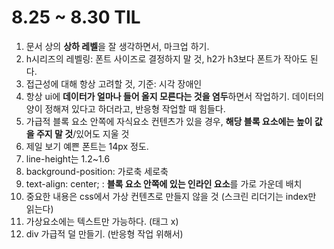 # 8.25 ~ 8.30 TIL

1. 문서 상의 **상하 레벨**을 잘 생각하면서, 마크업 하기. 
2. h시리즈의 레벨링: 폰트 사이즈로 결정하지 말 것, h2가 h3보다 폰트가 작아도 된다.
3. 접근성에 대해 항상 고려할 것, 기준: 시각 장애인
4. 항상 ui에 **데이터가 얼마나 들어 올지 모른다는 것을 염두**하면서 작업하기. 데이터의 양이 정해져 있다고 하더라고, 반응형 작업할 때 힘들다.
5. 가급적 블록 요소 안쪽에 자식요소 컨텐츠가 있을 경우, **해당 블록 요소에는 높이 값을 주지 말 것**/있어도 지울 것
6. 제일 보기 예쁜 폰트는 14px 정도. 
7. line-height는 1.2~1.6
8. background-position: 가로축 세로축
9. text-align: center; : **블록 요소 안쪽에 있는 인라인 요소**를 가로 가운데 배치
10. 중요한 내용은 css에서 가상 컨텐츠로 만들지 않을 것 (스크린 리더기는 index만 읽는다)
11. 가상요소에는 텍스트만 가능하다. (태그 x)
12. div 가급적 덜 만들기. (반응형 작업 위해서)

